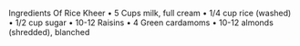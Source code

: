 Ingredients Of Rice Kheer
•	5 Cups milk, full cream
•	1/4 cup rice (washed)
•	1/2 cup sugar
•	10-12 Raisins
•	4 Green cardamoms
•	10-12 almonds (shredded), blanched
